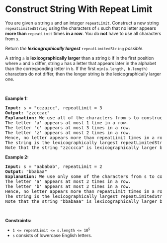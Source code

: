# Construct String With Repeat Limit

<p>You are given a string <code>s</code> and an integer <code>repeatLimit</code>. Construct a new string <code>repeatLimitedString</code> using the characters of <code>s</code> such that no letter appears <strong>more than</strong> <code>repeatLimit</code> times <strong>in a row</strong>. You do <strong>not</strong> have to use all characters from <code>s</code>.</p>

<p>Return <em>the <strong>lexicographically largest</strong> </em><code>repeatLimitedString</code> <em>possible</em>.</p>

<p>A string <code>a</code> is <strong>lexicographically larger</strong> than a string <code>b</code> if in the first position where <code>a</code> and <code>b</code> differ, string <code>a</code> has a letter that appears later in the alphabet than the corresponding letter in <code>b</code>. If the first <code>min(a.length, b.length)</code> characters do not differ, then the longer string is the lexicographically larger one.</p>

<p>&nbsp;</p>
<p><strong class="example">Example 1:</strong></p>

<pre>
<strong>Input:</strong> s = &quot;cczazcc&quot;, repeatLimit = 3
<strong>Output:</strong> &quot;zzcccac&quot;
<strong>Explanation:</strong> We use all of the characters from s to construct the repeatLimitedString &quot;zzcccac&quot;.
The letter &#39;a&#39; appears at most 1 time in a row.
The letter &#39;c&#39; appears at most 3 times in a row.
The letter &#39;z&#39; appears at most 2 times in a row.
Hence, no letter appears more than repeatLimit times in a row and the string is a valid repeatLimitedString.
The string is the lexicographically largest repeatLimitedString possible so we return &quot;zzcccac&quot;.
Note that the string &quot;zzcccca&quot; is lexicographically larger but the letter &#39;c&#39; appears more than 3 times in a row, so it is not a valid repeatLimitedString.
</pre>

<p><strong class="example">Example 2:</strong></p>

<pre>
<strong>Input:</strong> s = &quot;aababab&quot;, repeatLimit = 2
<strong>Output:</strong> &quot;bbabaa&quot;
<strong>Explanation:</strong> We use only some of the characters from s to construct the repeatLimitedString &quot;bbabaa&quot;. 
The letter &#39;a&#39; appears at most 2 times in a row.
The letter &#39;b&#39; appears at most 2 times in a row.
Hence, no letter appears more than repeatLimit times in a row and the string is a valid repeatLimitedString.
The string is the lexicographically largest repeatLimitedString possible so we return &quot;bbabaa&quot;.
Note that the string &quot;bbabaaa&quot; is lexicographically larger but the letter &#39;a&#39; appears more than 2 times in a row, so it is not a valid repeatLimitedString.
</pre>

<p>&nbsp;</p>
<p><strong>Constraints:</strong></p>

<ul>
	<li><code>1 &lt;= repeatLimit &lt;= s.length &lt;= 10<sup>5</sup></code></li>
	<li><code>s</code> consists of lowercase English letters.</li>
</ul>
